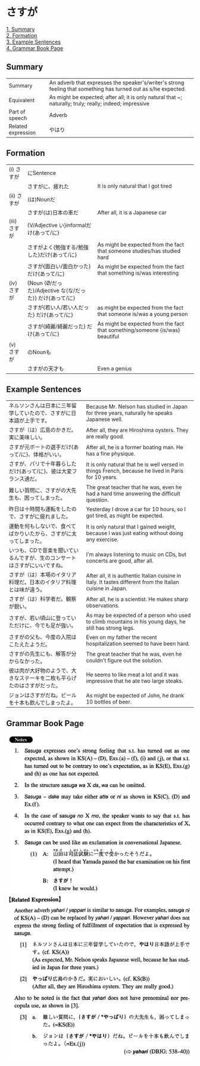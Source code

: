 # さすが

[1. Summary](#summary)<br>
[2. Formation](#formation)<br>
[3. Example Sentences](#example-sentences)<br>
[4. Grammar Book Page](#grammar-book-page)<br>


## Summary

<table><tr>   <td>Summary</td>   <td>An adverb that expresses the speaker's/writer's strong feeling that something has turned out as s/he expected.</td></tr><tr>   <td>Equivalent</td>   <td>As might be expected; after all; it is only natural that ~; naturally; truly; really; indeed; impressive</td></tr><tr>   <td>Part of speech</td>   <td>Adverb</td></tr><tr>   <td>Related expression</td>   <td>やはり</td></tr></table>

## Formation

<table class="table"><tbody><tr class="tr head"><td class="td"><span class="numbers">(i)</span> <span class="concept">さすが</span></td><td class="td"><span>にSentence</span><span class="concept"></span></td><td class="td"></td></tr><tr class="tr"><td class="td"></td><td class="td"><span class="concept">さすが</span><span>に、疲れた</span></td><td class="td"><span>It is only natural that I got tired</span></td></tr><tr class="tr head"><td class="td"><span class="numbers">(ii)</span> <span class="concept">さすが</span></td><td class="td"><span>(は)Nounだ</span><span class="concept"></span></td><td class="td"></td></tr><tr class="tr"><td class="td"></td><td class="td"><span class="concept">さすが</span><span>(は)日本の車だ</span></td><td class="td"><span>After all, it is a Japanese car</span></td></tr><tr class="tr head"><td class="td"><span class="numbers">(iii)</span> <span class="concept">さすが</span></td><td class="td"><span>{V/Adjective い}informalだけ{あって/に}</span><span class="concept"></span></td><td class="td"></td></tr><tr class="tr"><td class="td"></td><td class="td"><span class="concept">さすが</span><span>よく{勉強する/勉強した}だけ{あって/に}</span></td><td class="td"><span>As might be expected from the fact that someone studies/has studied hard</span></td></tr><tr class="tr"><td class="td"></td><td class="td"><span class="concept">さすが</span><span>{面白い/面白かった}だけ{あって/に}</span></td><td class="td"><span>As might be expected from the fact that something is/was interesting</span></td></tr><tr class="tr head"><td class="td"><span class="numbers">(iv)</span> <span class="concept">さすが</span></td><td class="td"><span>{Noun (Ø/だった)/Adjective な(な/だった)} だけ{あって/に}</span><span class="concept"></span></td><td class="td"></td></tr><tr class="tr"><td class="td"></td><td class="td"><span class="concept">さすが</span><span>{若い人/若い人だった} だけ{あって/に}</span></td><td class="td"><span>as might be expected from the fact that someone is/was a young person</span></td></tr><tr class="tr"><td class="td"></td><td class="td"><span class="concept">さすが</span><span>{綺麗/綺麗だった} だけ{あって/に}</span></td><td class="td"><span>As might be expected from the fact that something/someone {is/was} beautiful</span></td></tr><tr class="tr head"><td class="td"><span class="numbers">(v)</span> <span class="concept">さすが</span></td><td class="td"><span>のNounも</span><span class="concept"></span></td><td class="td"></td></tr><tr class="tr"><td class="td"></td><td class="td"><span class="concept">さすが</span><span>の天才も</span></td><td class="td"><span>Even a genius</span></td></tr></tbody></table>

## Example Sentences

<table><tr>   <td>ネルソンさんは日本に三年留学していたので、さすがに日本語が上手です。</td>   <td>Because Mr. Nelson has studied in Japan for three years, naturally he speaks Japanese well.</td></tr><tr>   <td>さすが（は）広島のかきだ。実に美味しい。</td>   <td>After all, they are Hiroshima oysters. They are really good.</td></tr><tr>   <td>さすが元ボートの選手だけ{あって/に}、体格がいい。</td>   <td>After all, he is a former boating man. He has a fine physique.</td></tr><tr>   <td>さすが、パリで十年暮らしただけ{あって/に}、彼は大変フランス通だ。</td>   <td>It is only natural that he is well versed in things French, because he lived in Paris for 10 years.</td></tr><tr>   <td>難しい質問に、さすがの大先生も、困ってしまった。</td>   <td>The great teacher that he was, even he had a hard time answering the difficult question.</td></tr><tr>   <td>昨日は十時間も運転をしたので、さすがに疲れました。</td>   <td>Yesterday I drove a car for 10 hours, so I got tired, as might be expected.</td></tr><tr>   <td>運動を何もしないで、食べてばかりいたから、さすがに太ってしまった。</td>   <td>It is only natural that I gained weight, because I was just eating without doing any exercise.</td></tr><tr>   <td>いつも、CDで音楽を聞いているんですが、生のコンサートはさすがにいいですね。</td>   <td>I'm always listening to music on CDs, but concerts are good, after all.</td></tr><tr>   <td>さすが（は）本場のイタリア料理だ。日本のイタリア料理とは味が違う。</td>   <td>After all, it is authentic Italian cuisine in Italy. It tastes different from the Italian cuisine in Japan.</td></tr><tr>   <td>さすが（は）科学者だ。観察が鋭い。</td>   <td>After all, he is a scientist. He makes sharp observations.</td></tr><tr>   <td>さすが、若い頃山に登っていただけに、今でも足が強い。</td>   <td>As may be expected of a person who used to climb mountains in his young days, he still has strong legs.</td></tr><tr>   <td>さすがの父も、今度の入院はこたえたようだ。</td>   <td>Even on my father the recent hospitalization seemed to have been hard.</td></tr><tr>   <td>さすがの先生にも、解答が分からなかった。</td>   <td>The great teacher that he was, even he couldn't figure out the solution.</td></tr><tr>   <td>彼は肉が大好物のようで、大きなステーキを二枚も平らげたのはさすがだった。</td>   <td>He seems to like meat a lot and it was impressive that he ate two large steaks.</td></tr><tr>   <td>ジョンはさすがだね。ビールを十本も飲んでしまったよ。</td>   <td>As might be expected of John, he drank 10 bottles of beer.</td></tr></table>

## Grammar Book Page

![](../img/Intermediateさすが.png)

